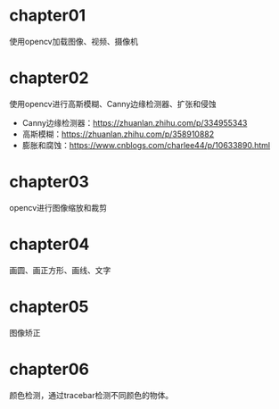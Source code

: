 # chapter01

使用opencv加载图像、视频、摄像机

# chapter02

使用opencv进行高斯模糊、Canny边缘检测器、扩张和侵蚀
+ Canny边缘检测器：https://zhuanlan.zhihu.com/p/334955343
+ 高斯模糊：https://zhuanlan.zhihu.com/p/358910882
+ 膨胀和腐蚀：https://www.cnblogs.com/charlee44/p/10633890.html

# chapter03
opencv进行图像缩放和裁剪

# chapter04
画圆、画正方形、画线、文字

# chapter05
图像矫正 

# chapter06
颜色检测，通过tracebar检测不同颜色的物体。



